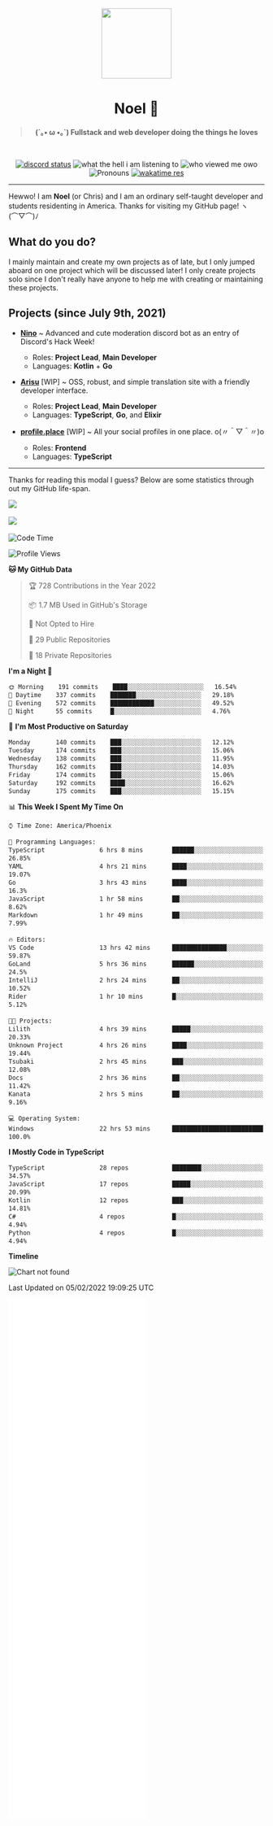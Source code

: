 <div align='center'>
  <div align='center'>
    <img
      src='https://cdn.floofy.dev/art/icons/icon_cinnamonserval.png'
      width='138'
      height='138'
    />
  </div>
  <h1>Noel 🐾</h1>
  <blockquote><strong>(´｡• ω •｡`) Fullstack and web developer doing the things he loves</strong></blockquote>

  <br />

  <a href='https://discord.com/users/280158289667555328' target='_blank'><img alt="discord status" src="https://dev.discordprofiles.me/badge/status/280158289667555328" /></a>
  <img alt="what the hell i am listening to" src="https://dev.discordprofiles.me/badge/spotify/280158289667555328" />
  <img alt="who viewed me owo" src="https://komarev.com/ghpvc/?username=auguwu" />
  <img alt='Pronouns' src='https://img.shields.io/endpoint?url=https://pronoundb.org/shields/6004d014406af11e4593a013' />
  <a href="https://wakatime.com/@auguwu" target='_blank'>
    <img alt='wakatime res' src='https://wakatime.com/badge/user/89736485-42ec-4c0f-a2f3-481db74514dc.svg' />
  </a>
</div>

<hr />

Hewwo! I am **Noel** (or Chris) and I am an ordinary self-taught developer and students residenting in America. Thanks for visiting my GitHub page! ヽ(⌒▽⌒)ﾉ

## What do you do?
I mainly maintain and create my own projects as of late, but I only jumped aboard on one project which will be discussed later! I only create projects
solo since I don't really have anyone to help me with creating or maintaining these projects.

## Projects (since July 9th, 2021)
- [**Nino**](https://nino.sh) ~ Advanced and cute moderation discord bot as an entry of Discord's Hack Week!
  - Roles: **Project Lead**, **Main Developer**
  - Languages: **Kotlin** + **Go**

- [**Arisu**](https://arisu.land) [WIP] ~ OSS, robust, and simple translation site with a friendly developer interface.
  - Roles: **Project Lead**, **Main Developer**
  - Languages: **TypeScript**, **Go**, and **Elixir**

- [**profile.place**](https://profile.place) [WIP] ~ All your social profiles in one place. o(〃＾▽＾〃)o
  - Roles: **Frontend**
  - Languages: **TypeScript**

---

Thanks for reading this modal I guess? Below are some statistics through out my GitHub life-span.

![](https://github-readme-stats.vercel.app/api?username=auguwu&count_private=true&show_icons=true&theme=gruvbox)

![](https://github-readme-stats.vercel.app/api/top-langs/?username=auguwu&layout=compact&theme=gruvbox)

<!--START_SECTION:waka-->
![Code Time](http://img.shields.io/badge/Code%20Time-2%2C702%20hrs%2054%20mins-blue)

![Profile Views](http://img.shields.io/badge/Profile%20Views-57-blue)

**🐱 My GitHub Data** 

> 🏆 728 Contributions in the Year 2022
 > 
> 📦 1.7 MB Used in GitHub's Storage 
 > 
> 🚫 Not Opted to Hire
 > 
> 📜 29 Public Repositories 
 > 
> 🔑 18 Private Repositories  
 > 
**I'm a Night 🦉** 

```text
🌞 Morning    191 commits    ████░░░░░░░░░░░░░░░░░░░░░   16.54% 
🌆 Daytime    337 commits    ███████░░░░░░░░░░░░░░░░░░   29.18% 
🌃 Evening    572 commits    ████████████░░░░░░░░░░░░░   49.52% 
🌙 Night      55 commits     █░░░░░░░░░░░░░░░░░░░░░░░░   4.76%

```
📅 **I'm Most Productive on Saturday** 

```text
Monday       140 commits    ███░░░░░░░░░░░░░░░░░░░░░░   12.12% 
Tuesday      174 commits    ███░░░░░░░░░░░░░░░░░░░░░░   15.06% 
Wednesday    138 commits    ███░░░░░░░░░░░░░░░░░░░░░░   11.95% 
Thursday     162 commits    ███░░░░░░░░░░░░░░░░░░░░░░   14.03% 
Friday       174 commits    ███░░░░░░░░░░░░░░░░░░░░░░   15.06% 
Saturday     192 commits    ████░░░░░░░░░░░░░░░░░░░░░   16.62% 
Sunday       175 commits    ███░░░░░░░░░░░░░░░░░░░░░░   15.15%

```


📊 **This Week I Spent My Time On** 

```text
⌚︎ Time Zone: America/Phoenix

💬 Programming Languages: 
TypeScript               6 hrs 8 mins        ██████░░░░░░░░░░░░░░░░░░░   26.85% 
YAML                     4 hrs 21 mins       ████░░░░░░░░░░░░░░░░░░░░░   19.07% 
Go                       3 hrs 43 mins       ████░░░░░░░░░░░░░░░░░░░░░   16.3% 
JavaScript               1 hr 58 mins        ██░░░░░░░░░░░░░░░░░░░░░░░   8.62% 
Markdown                 1 hr 49 mins        ██░░░░░░░░░░░░░░░░░░░░░░░   7.99%

🔥 Editors: 
VS Code                  13 hrs 42 mins      ███████████████░░░░░░░░░░   59.87% 
GoLand                   5 hrs 36 mins       ██████░░░░░░░░░░░░░░░░░░░   24.5% 
IntelliJ                 2 hrs 24 mins       ██░░░░░░░░░░░░░░░░░░░░░░░   10.52% 
Rider                    1 hr 10 mins        █░░░░░░░░░░░░░░░░░░░░░░░░   5.12%

🐱‍💻 Projects: 
Lilith                   4 hrs 39 mins       █████░░░░░░░░░░░░░░░░░░░░   20.33% 
Unknown Project          4 hrs 26 mins       ████░░░░░░░░░░░░░░░░░░░░░   19.44% 
Tsubaki                  2 hrs 45 mins       ███░░░░░░░░░░░░░░░░░░░░░░   12.08% 
Docs                     2 hrs 36 mins       ██░░░░░░░░░░░░░░░░░░░░░░░   11.42% 
Kanata                   2 hrs 5 mins        ██░░░░░░░░░░░░░░░░░░░░░░░   9.16%

💻 Operating System: 
Windows                  22 hrs 53 mins      █████████████████████████   100.0%

```

**I Mostly Code in TypeScript** 

```text
TypeScript               28 repos            ████████░░░░░░░░░░░░░░░░░   34.57% 
JavaScript               17 repos            █████░░░░░░░░░░░░░░░░░░░░   20.99% 
Kotlin                   12 repos            ███░░░░░░░░░░░░░░░░░░░░░░   14.81% 
C#                       4 repos             █░░░░░░░░░░░░░░░░░░░░░░░░   4.94% 
Python                   4 repos             █░░░░░░░░░░░░░░░░░░░░░░░░   4.94%

```


**Timeline**

![Chart not found](https://raw.githubusercontent.com/auguwu/auguwu/master/charts/bar_graph.png) 


 Last Updated on 05/02/2022 19:09:25 UTC
<!--END_SECTION:waka-->

![](./github-metrics.svg)
